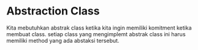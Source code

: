 # Abstraction Class

Kita mebutuhkan abstrak class ketika kita ingin memiliki komitment ketika membuat class. setiap class yang mengimplemt abstrak class ini harus memiliki method yang ada abstaksi tersebut.

